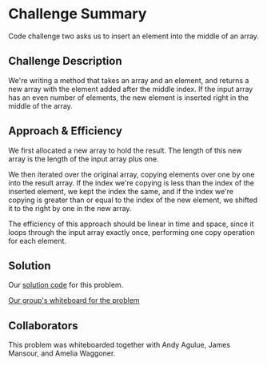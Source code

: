 # Challenge Summary

Code challenge two asks us to insert an element into the middle of an array.

## Challenge Description

We're writing a method that takes an array and an element, and returns a new array with the element added after the middle index. If the input array has an even number of elements, the new element is inserted right in the middle of the array.

## Approach & Efficiency

We first allocated a new array to hold the result. The length of this new array is the length of the input array plus one.

We then iterated over the original array, copying elements over one by one into the result array. If the index we're copying is less than the index of the inserted element, we kept the index the same, and if the index we're copying is greater than or equal to the index of the new element, we shifted it to the right by one in the new array.

The efficiency of this approach should be linear in time and space, since it loops through the input array exactly once, performing one copy operation for each element.

## Solution

Our [solution code](../challenges/lib/src/main/java/challenges/ArrayShift.java) for this problem.

[Our group's whiteboard for the problem](../assets/array-shift.png)

## Collaborators

This problem was whiteboarded together with Andy Agulue, James Mansour, and Amelia Waggoner.
